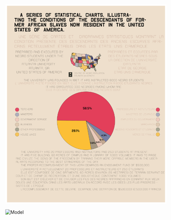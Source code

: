 ![Model](https://github.com/makuhs/DuboisChallenge/blob/main/Week10/week10.png)

![Model](https://github.com/makuhs/DuboisChallenge/blob/main/Week10/week10_sidebyside.png)

